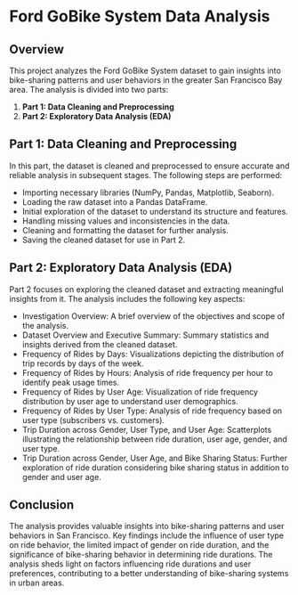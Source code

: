 # Ford GoBike System Data Analysis

## Overview

This project analyzes the Ford GoBike System dataset to gain insights into bike-sharing patterns and user behaviors in the greater San Francisco Bay area. The analysis is divided into two parts:

1. **Part 1: Data Cleaning and Preprocessing**
2. **Part 2: Exploratory Data Analysis (EDA)**

## Part 1: Data Cleaning and Preprocessing

In this part, the dataset is cleaned and preprocessed to ensure accurate and reliable analysis in subsequent stages. The following steps are performed:

- Importing necessary libraries (NumPy, Pandas, Matplotlib, Seaborn).
- Loading the raw dataset into a Pandas DataFrame.
- Initial exploration of the dataset to understand its structure and features.
- Handling missing values and inconsistencies in the data.
- Cleaning and formatting the dataset for further analysis.
- Saving the cleaned dataset for use in Part 2.

## Part 2: Exploratory Data Analysis (EDA)

Part 2 focuses on exploring the cleaned dataset and extracting meaningful insights from it. The analysis includes the following key aspects:

- Investigation Overview: A brief overview of the objectives and scope of the analysis.
- Dataset Overview and Executive Summary: Summary statistics and insights derived from the cleaned dataset.
- Frequency of Rides by Days: Visualizations depicting the distribution of trip records by days of the week.
- Frequency of Rides by Hours: Analysis of ride frequency per hour to identify peak usage times.
- Frequency of Rides by User Age: Visualization of ride frequency distribution by user age to understand user demographics.
- Frequency of Rides by User Type: Analysis of ride frequency based on user type (subscribers vs. customers).
- Trip Duration across Gender, User Type, and User Age: Scatterplots illustrating the relationship between ride duration, user age, gender, and user type.
- Trip Duration across Gender, User Age, and Bike Sharing Status: Further exploration of ride duration considering bike sharing status in addition to gender and user age.

## Conclusion

The analysis provides valuable insights into bike-sharing patterns and user behaviors in San Francisco. Key findings include the influence of user type on ride behavior, the limited impact of gender on ride duration, and the significance of bike-sharing behavior in determining ride durations. The analysis sheds light on factors influencing ride durations and user preferences, contributing to a better understanding of bike-sharing systems in urban areas.
